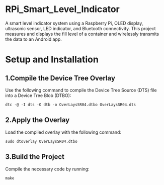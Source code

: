 # RPi_Smart_Level_Indicator
A smart level indicator system using a Raspberry Pi, OLED display, ultrasonic sensor, LED indicator, and Bluetooth connectivity. This project measures and displays the fill level of a container and wirelessly transmits the data to an Android app.

# Setup and Installation

## 1.Compile the Device Tree Overlay

Use the following command to compile the Device Tree Source (DTS) file into a Device Tree Blob (DTBO):

`dtc -@ -I dts -O dtb -o OverLaysSR04.dtbo OverLaysSR04.dts`

## 2.Apply the Overlay

Load the compiled overlay with the following command:

`sudo dtoverlay OverLaysSR04.dtbo`

## 3.Build the Project

Compile the necessary code by running:

`make`
